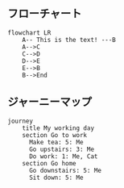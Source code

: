 
## フローチャート

```mermaid
flowchart LR
    A-- This is the text! ---B
    A-->C
    C-->D
    D-->E
    E-->B
    B-->End
```

## ジャーニーマップ

```mermaid
journey
    title My working day
    section Go to work
      Make tea: 5: Me
      Go upstairs: 3: Me
      Do work: 1: Me, Cat
    section Go home
      Go downstairs: 5: Me
      Sit down: 5: Me
```
